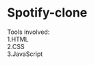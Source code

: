 # Spotify-clone
Tools involved:  
            1.HTML  
            2.CSS  
            3.JavaScript  
            
